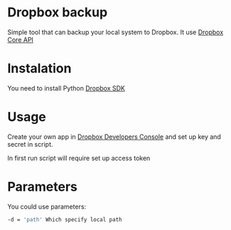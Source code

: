 Dropbox backup
==============

Simple tool that can backup your local system to Dropbox.
It use [Dropbox Core API](https://www.dropbox.com/developers/core)

Instalation
===========

You need to install Python [Dropbox SDK](https://www.dropbox.com/developers/core/sdks/python)

Usage
=====

Create your own app in [Dropbox Developers Console](https://www.dropbox.com/developers/apps) and set up key and secret in script.

In first run script will require set up access token

Parameters
==========

You could use parameters:
```sh
-d = 'path'	Which specify local path
```
